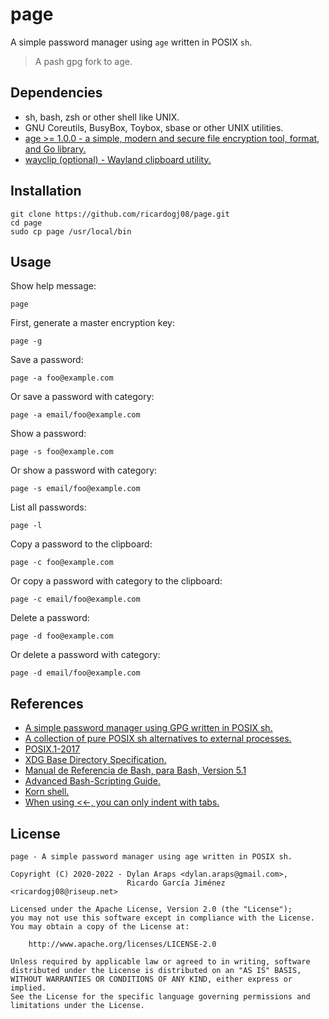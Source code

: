# page

A simple password manager using `age` written in POSIX `sh`.

> A pash gpg fork to age.

## Dependencies

* sh, bash, zsh or other shell like UNIX.
* GNU Coreutils, BusyBox, Toybox, sbase or other UNIX utilities.
* [age >= 1.0.0 - a simple, modern and secure file encryption tool, format, and Go library.](https://github.com/FiloSottile/age)
* [wayclip (optional) -  Wayland clipboard utility.](https://github.com/noocsharp/wayclip)

## Installation

    git clone https://github.com/ricardogj08/page.git
    cd page
    sudo cp page /usr/local/bin

## Usage

Show help message:

    page

First, generate a master encryption key:

    page -g

Save a password:

    page -a foo@example.com

Or save a password with category:

    page -a email/foo@example.com

Show a password:

    page -s foo@example.com

Or show a password with category:

    page -s email/foo@example.com

List all passwords:

    page -l

Copy a password to the clipboard:

    page -c foo@example.com

Or copy a password with category to the clipboard:

    page -c email/foo@example.com

Delete a password:

    page -d foo@example.com

Or delete a password with category:

    page -d email/foo@example.com

## References

* [A simple password manager using GPG written in POSIX sh.](https://github.com/dylanaraps/pash)
* [A collection of pure POSIX sh alternatives to external processes.](https://github.com/dylanaraps/pure-sh-bible)
* [POSIX.1-2017](https://pubs.opengroup.org/onlinepubs/9699919799/utilities/contents.html)
* [XDG Base Directory Specification.](https://specifications.freedesktop.org/basedir-spec/basedir-spec-latest.html)
* [Manual de Referencia de Bash, para Bash, Version 5.1](https://freakspot.net/programas/docs/bash/manual-de-referencia-de-Bash_5.1.html)
* [Advanced Bash-Scripting Guide.](https://tldp.org/LDP/abs/html/)
* [Korn shell.](https://www.ibm.com/docs/en/aix/7.3?topic=shells-korn-shell)
* [When using <<-, you can only indent with tabs.](https://github.com/koalaman/shellcheck/wiki/SC1040)

## License

    page - A simple password manager using age written in POSIX sh.

    Copyright (C) 2020-2022 - Dylan Araps <dylan.araps@gmail.com>,
                              Ricardo García Jiménez <ricardogj08@riseup.net>

    Licensed under the Apache License, Version 2.0 (the "License");
    you may not use this software except in compliance with the License.
    You may obtain a copy of the License at:

        http://www.apache.org/licenses/LICENSE-2.0

    Unless required by applicable law or agreed to in writing, software
    distributed under the License is distributed on an "AS IS" BASIS,
    WITHOUT WARRANTIES OR CONDITIONS OF ANY KIND, either express or implied.
    See the License for the specific language governing permissions and
    limitations under the License.
